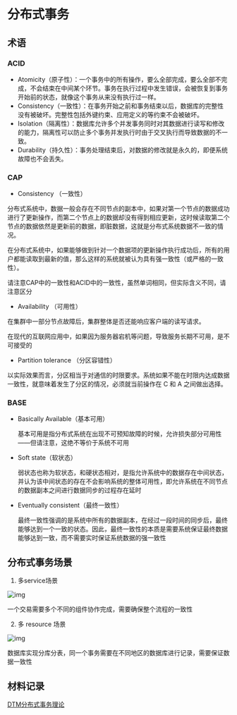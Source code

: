 # 分布式事务

## 术语

### ACID

* Atomicity（原子性）：一个事务中的所有操作，要么全部完成，要么全部不完成，不会结束在中间某个环节。事务在执行过程中发生错误，会被恢复到事务开始前的状态，就像这个事务从来没有执行过一样。
* Consistency（一致性）：在事务开始之前和事务结束以后，数据库的完整性没有被破坏。完整性包括外键约束、应用定义的等约束不会被破坏。
* Isolation（隔离性）：数据库允许多个并发事务同时对其数据进行读写和修改的能力，隔离性可以防止多个事务并发执行时由于交叉执行而导致数据的不一致。
* Durability（持久性）：事务处理结束后，对数据的修改就是永久的，即便系统故障也不会丢失。

### CAP

* Consistency （一致性）

分布式系统中，数据一般会存在不同节点的副本中，如果对第一个节点的数据成功进行了更新操作，而第二个节点上的数据却没有得到相应更新，这时候读取第二个节点的数据依然是更新前的数据，即脏数据，这就是分布式系统数据不一致的情况。

在分布式系统中，如果能够做到针对一个数据项的更新操作执行成功后，所有的用户都能读取到最新的值，那么这样的系统就被认为具有强一致性（或严格的一致性）。

请注意CAP中的一致性和ACID中的一致性，虽然单词相同，但实际含义不同，请注意区分

* Availability （可用性）

在集群中一部分节点故障后，集群整体是否还能响应客户端的读写请求。

在现代的互联网应用中，如果因为服务器宕机等问题，导致服务长期不可用，是不可接受的

* Partition tolerance （分区容错性）

以实际效果而言，分区相当于对通信的时限要求。系统如果不能在时限内达成数据一致性，就意味着发生了分区的情况，必须就当前操作在 C 和 A 之间做出选择。

### BASE

*   Basically Available（基本可用）

    基本可用是指分布式系统在出现不可预知故障的时候，允许损失部分可用性——但请注意，这绝不等价于系统不可用
*   Soft state（软状态）

    弱状态也称为软状态，和硬状态相对，是指允许系统中的数据存在中间状态，并认为该中间状态的存在不会影响系统的整体可用性，即允许系统在不同节点的数据副本之间进行数据同步的过程存在延时
*   Eventually consistent（最终一致性）

    最终一致性强调的是系统中所有的数据副本，在经过一段时间的同步后，最终能够达到一个一致的状态。因此，最终一致性的本质是需要系统保证最终数据能够达到一致，而不需要实时保证系统数据的强一致性

## 分布式事务场景

1. 多service场景

![img](https://p1-jj.byteimg.com/tos-cn-i-t2oaga2asx/gold-user-assets/2018/7/26/164d6783a9e3f959\~tplv-t2oaga2asx-zoom-in-crop-mark:4536:0:0:0.awebp)

一个交易需要多个不同的组件协作完成，需要确保整个流程的一致性

2. 多 resource 场景

![img](https://p1-jj.byteimg.com/tos-cn-i-t2oaga2asx/gold-user-assets/2018/7/26/164d67e0c6026ac4\~tplv-t2oaga2asx-zoom-in-crop-mark:4536:0:0:0.awebp)

数据库实现分库分表，同一个事务需要在不同地区的数据库进行记录，需要保证数据一致性

## 材料记录

[DTM分布式事务理论](https://dtm.pub/practice/theory.html#%E5%88%86%E5%B8%83%E5%BC%8F%E7%90%86%E8%AE%BA)
